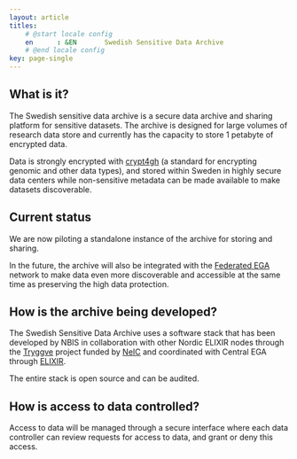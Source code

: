 ```yaml
---
layout: article
titles:
    # @start locale config
    en      : &EN       Swedish Sensitive Data Archive
    # @end locale config
key: page-single
---
```


## What is it?

The Swedish sensitive data archive is a secure data archive and
sharing platform for sensitive datasets. The archive is designed for
large volumes of research data store and currently has the capacity to
store 1 petabyte of encrypted data.

Data is strongly encrypted with
[crypt4gh](https://www.ga4gh.org/news/crypt4gh-a-secure-method-for-sharing-human-genetic-data/)
(a standard for encrypting genomic and other data types), and stored
within Sweden in highly secure data centers while non-sensitive
metadata can be made available to make datasets discoverable.

## Current status

We are now piloting a standalone instance of the archive for storing
and sharing.

In the future, the archive will also be integrated with the [Federated
EGA](https://ega-archive.org/federated) network to make data even more
discoverable and accessible at the same time as preserving the high
data protection.

## How is the archive being developed?

The Swedish Sensitive Data Archive uses a software stack that has been
developed by NBIS in collaboration with other Nordic ELIXIR nodes
through the [Tryggve](https://neic.no/tryggve2/) project funded by
[NeIC](https://neic.no/) and coordinated with Central EGA through
[ELIXIR](https://elixir-europe.org/communities/human-data).

The entire stack is open source and can be audited.

## How is access to data controlled?

Access to data will be managed through a secure interface where each
data controller can review requests for access to data, and grant or
deny this access.
